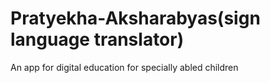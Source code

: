 # Pratyekha-Aksharabyas(sign language translator)
An app for digital education for specially abled children
